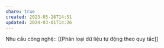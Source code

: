 ```yaml
---
share: true
created: 2023-05-26T14:51
updated: 2024-03-01T14:26
---
```

Nhu cầu công nghệ:: [[Phân loại dữ liệu tự động theo quy tắc]]